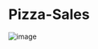 # Pizza-Sales

![image](https://github.com/user-attachments/assets/55d76c78-3669-4263-8dd8-015d4bad1548)
